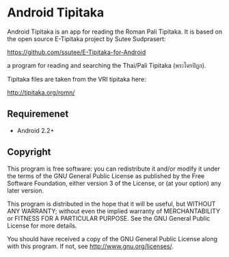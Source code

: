 Android Tipitaka
==================

Android Tipitaka is an app for reading the Roman Pali Tipitaka.  It is based on the open source E-Tipitaka project by Sutee Sudprasert:

https://github.com/ssutee/E-Tipitaka-for-Android

a program for reading and searching the Thai/Pali Tipitaka (พระไตรปิฎก).

Tipitaka files are taken from the VRI tipitaka here:

http://tipitaka.org/romn/

Requiremenet
------------
* Android 2.2+

Copyright
------------

This program is free software: you can redistribute it and/or modify
it under the terms of the GNU General Public License as published by
the Free Software Foundation, either version 3 of the License, or
(at your option) any later version.

This program is distributed in the hope that it will be useful,
but WITHOUT ANY WARRANTY; without even the implied warranty of
MERCHANTABILITY or FITNESS FOR A PARTICULAR PURPOSE.  See the
GNU General Public License for more details.

You should have received a copy of the GNU General Public License
along with this program.  If not, see <http://www.gnu.org/licenses/>.
